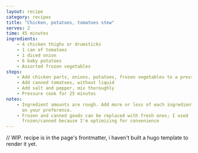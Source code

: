 ```yaml
---
layout: recipe
category: recipes
title: "Chicken, potatoes, tomatoes stew"
serves: 2
time: 45 minutes
ingredients:
    - 4 chicken thighs or drumsticks
    - 1 can of tomatoes
    - 1 diced onion
    - 6 baby potatoes
    - Assorted frozen vegetables
steps:
    - Add chicken parts, onions, potatoes, frozen vegetables to a pressure cooker.
    - Add canned tomatoes, without liquid
    - Add salt and pepper, mix thoroughly
    - Pressure cook for 25 minutes
notes:
    - Ingredient amounts are rough. Add more or less of each ingredient based
      on your preference.
    - Frozen and canned goods can be replaced with fresh ones; I used
      frozen/canned because I'm optimizing for convenience
---
```


// WIP. recipe is in the page's frontmatter, i haven't built a hugo template to render
it yet.
